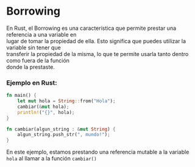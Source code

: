 # Borrowing
En Rust, el Borrowing es una característica que permite prestar una referencia a una variable en \
lugar de tomar la propiedad de ella. Esto significa que puedes utilizar la variable sin tener que \
transferir la propiedad de la misma, lo que te permite usarla tanto dentro como fuera de la función \
donde la prestaste.

### Ejemplo en Rust:
```rust
fn main() {
    let mut hola = String::from("Hola");
    cambiar(&mut hola);
    println!("{}", hola);
}

fn cambiar(algun_string : &mut String) {
    algun_string.push_str(", mundo!");
}
```
En este ejemplo, estamos prestando una referencia mutable a la variable `hola` al llamar a la función `cambiar()`


